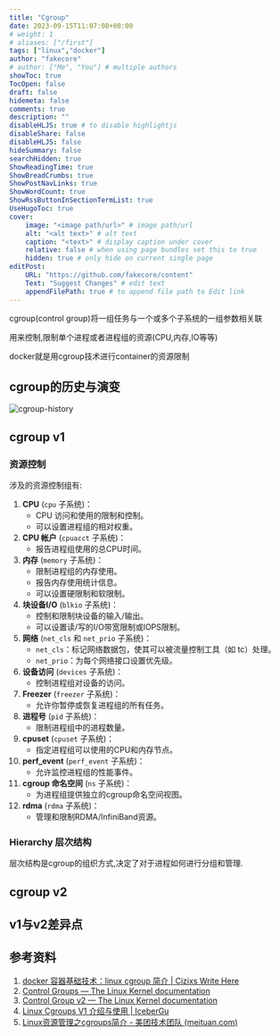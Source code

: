 ```yaml
---
title: "Cgroup"
date: 2023-09-15T11:07:08+08:00
# weight: 1
# aliases: ["/first"]
tags: ["linux","docker"]
author: "fakecore"
# author: ["Me", "You"] # multiple authors
showToc: true
TocOpen: false
draft: false
hidemeta: false
comments: true
description: ""
disableHLJS: true # to disable highlightjs
disableShare: false
disableHLJS: false
hideSummary: false
searchHidden: true
ShowReadingTime: true
ShowBreadCrumbs: true
ShowPostNavLinks: true
ShowWordCount: true
ShowRssButtonInSectionTermList: true
UseHugoToc: true
cover:
    image: "<image path/url>" # image path/url
    alt: "<alt text>" # alt text
    caption: "<text>" # display caption under cover
    relative: false # when using page bundles set this to true
    hidden: true # only hide on current single page
editPost:
    URL: "https://github.com/fakecore/content"
    Text: "Suggest Changes" # edit text
    appendFilePath: true # to append file path to Edit link
---
```


cgroup(control group)将一组任务与一个或多个子系统的一组参数相关联

用来控制,限制单个进程或者进程组的资源(CPU,内存,IO等等)

docker就是用cgroup技术进行container的资源限制



## cgroup的历史与演变

![cgroup-history](/linux-cgroup.assets/cgroup-history-1694748942837-2.png)



## cgroup v1



### 资源控制

涉及的资源控制组有:

1. **CPU** (`cpu` 子系统)：
   - CPU 访问和使用的限制和控制。
   - 可以设置进程组的相对权重。
2. **CPU 帐户** (`cpuacct` 子系统)：
   - 报告进程组使用的总CPU时间。
3. **内存** (`memory` 子系统)：
   - 限制进程组的内存使用。
   - 报告内存使用统计信息。
   - 可以设置硬限制和软限制。
4. **块设备I/O** (`blkio` 子系统)：
   - 控制和限制块设备的输入/输出。
   - 可以设置读/写的I/O带宽限制或IOPS限制。
5. **网络** (`net_cls` 和 `net_prio` 子系统)：
   - `net_cls`：标记网络数据包，使其可以被流量控制工具（如 tc）处理。
   - `net_prio`：为每个网络接口设置优先级。
6. **设备访问** (`devices` 子系统)：
   - 控制进程组对设备的访问。
7. **Freezer** (`freezer` 子系统)：
   - 允许你暂停或恢复进程组的所有任务。
8. **进程号** (`pid` 子系统)：
   - 限制进程组中的进程数量。
9. **cpuset** (`cpuset` 子系统)：
   - 指定进程组可以使用的CPU和内存节点。
10. **perf_event** (`perf_event` 子系统)：
    - 允许监控进程组的性能事件。
11. **cgroup 命名空间** (`ns` 子系统)：
    - 为进程组提供独立的cgroup命名空间视图。
12. **rdma** (`rdma` 子系统)：
    - 管理和限制RDMA/InfiniBand资源。

### Hierarchy 层次结构

层次结构是cgroup的组织方式,决定了对于进程如何进行分组和管理.







## cgroup v2



## v1与v2差异点







## 参考资料

1. [docker 容器基础技术：linux cgroup 简介 | Cizixs Write Here](https://cizixs.com/2017/08/25/linux-cgroup/)
2. [Control Groups — The Linux Kernel documentation](https://www.kernel.org/doc/html/v5.10/admin-guide/cgroup-v1/cgroups.html)
3. [Control Group v2 — The Linux Kernel documentation](https://www.kernel.org/doc/html/v5.10/admin-guide/cgroup-v2.html)
4. [Linux Cgroups V1 介绍与使用 | IceberGu](https://icebergu.com/archives/linux-cgroups-v1)
5. [Linux资源管理之cgroups简介 - 美团技术团队 (meituan.com)](https://tech.meituan.com/2015/03/31/cgroups.html)
